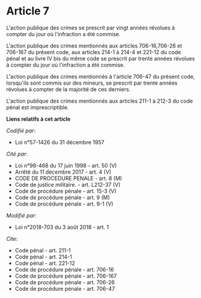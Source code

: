 # Article 7

L'action publique des crimes se prescrit par vingt années révolues à compter du jour où l'infraction a été commise. 

L'action publique des crimes mentionnés aux articles 706-16,706-26 et 706-167 du présent code, aux articles 214-1 à 214-4 et
221-12 du code pénal et au livre IV bis du même code se prescrit par trente années révolues à compter du jour où l'infraction
a été commise. 

L'action publique des crimes mentionnés à l'article 706-47 du présent code, lorsqu'ils sont commis sur des mineurs, se
prescrit par trente années révolues à compter de la majorité de ces derniers. 

L'action publique des crimes mentionnés aux articles 211-1 à 212-3 du code pénal est imprescriptible.

**Liens relatifs à cet article**

_Codifié par_:

  - Loi n°57-1426 du 31 décembre 1957

_Cité par_:

  - Loi n°98-468 du 17 juin 1998 - art. 50 (V)
  - Arrêté du 11 décembre 2017 - art. 4 (V)
  - CODE DE PROCEDURE PENALE - art. 8 (M)
  - Code de justice militaire. - art. L212-37 (V)
  - Code de procédure pénale - art. 15-3 (V)
  - Code de procédure pénale - art. 9 (M)
  - Code de procédure pénale - art. 9-1 (V)

_Modifié par_:

  - Loi n°2018-703 du 3 août 2018 - art. 1

_Cite_:

  - Code pénal - art. 211-1
  - Code pénal - art. 214-1
  - Code pénal - art. 221-12
  - Code de procédure pénale - art. 706-16
  - Code de procédure pénale - art. 706-167
  - Code de procédure pénale - art. 706-26
  - Code de procédure pénale - art. 706-47
